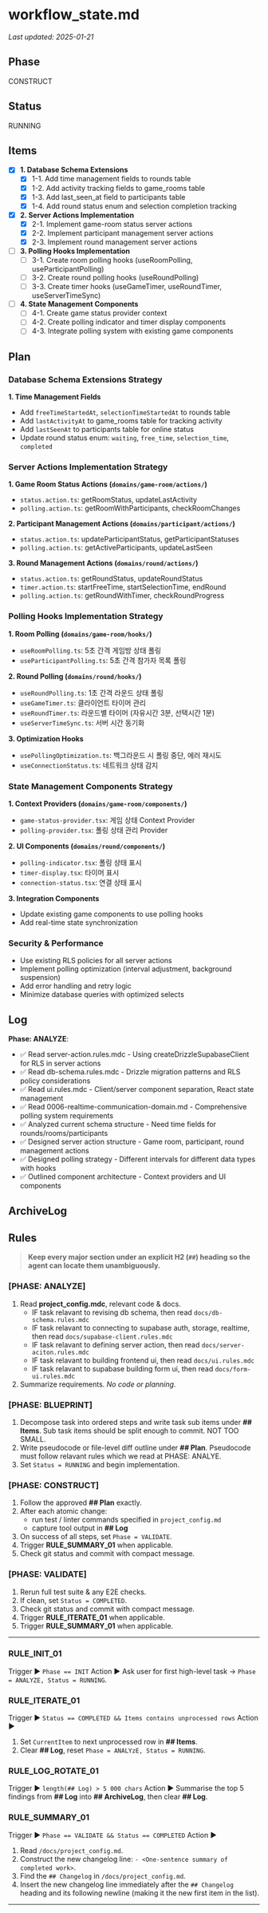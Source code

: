 # workflow_state.md

_Last updated: 2025-01-21_

## Phase

CONSTRUCT

## Status

RUNNING

## Items

- [x] **1. Database Schema Extensions**
  - [x] 1-1. Add time management fields to rounds table
  - [x] 1-2. Add activity tracking fields to game_rooms table
  - [x] 1-3. Add last_seen_at field to participants table
  - [x] 1-4. Add round status enum and selection completion tracking
- [x] **2. Server Actions Implementation**
  - [x] 2-1. Implement game-room status server actions
  - [x] 2-2. Implement participant management server actions
  - [x] 2-3. Implement round management server actions
- [ ] **3. Polling Hooks Implementation**
  - [ ] 3-1. Create room polling hooks (useRoomPolling, useParticipantPolling)
  - [ ] 3-2. Create round polling hooks (useRoundPolling)
  - [ ] 3-3. Create timer hooks (useGameTimer, useRoundTimer, useServerTimeSync)
- [ ] **4. State Management Components**
  - [ ] 4-1. Create game status provider context
  - [ ] 4-2. Create polling indicator and timer display components
  - [ ] 4-3. Integrate polling system with existing game components

## Plan

### Database Schema Extensions Strategy

**1. Time Management Fields**

- Add `freeTimeStartedAt`, `selectionTimeStartedAt` to rounds table
- Add `lastActivityAt` to game_rooms table for tracking activity
- Add `lastSeenAt` to participants table for online status
- Update round status enum: `waiting`, `free_time`, `selection_time`, `completed`

### Server Actions Implementation Strategy

**1. Game Room Status Actions (`domains/game-room/actions/`)**

- `status.action.ts`: getRoomStatus, updateLastActivity
- `polling.action.ts`: getRoomWithParticipants, checkRoomChanges

**2. Participant Management Actions (`domains/participant/actions/`)**

- `status.action.ts`: updateParticipantStatus, getParticipantStatuses
- `polling.action.ts`: getActiveParticipants, updateLastSeen

**3. Round Management Actions (`domains/round/actions/`)**

- `status.action.ts`: getRoundStatus, updateRoundStatus
- `timer.action.ts`: startFreeTime, startSelectionTime, endRound
- `polling.action.ts`: getRoundWithTimer, checkRoundProgress

### Polling Hooks Implementation Strategy

**1. Room Polling (`domains/game-room/hooks/`)**

- `useRoomPolling.ts`: 5초 간격 게임방 상태 폴링
- `useParticipantPolling.ts`: 5초 간격 참가자 목록 폴링

**2. Round Polling (`domains/round/hooks/`)**

- `useRoundPolling.ts`: 1초 간격 라운드 상태 폴링
- `useGameTimer.ts`: 클라이언트 타이머 관리
- `useRoundTimer.ts`: 라운드별 타이머 (자유시간 3분, 선택시간 1분)
- `useServerTimeSync.ts`: 서버 시간 동기화

**3. Optimization Hooks**

- `usePollingOptimization.ts`: 백그라운드 시 폴링 중단, 에러 재시도
- `useConnectionStatus.ts`: 네트워크 상태 감지

### State Management Components Strategy

**1. Context Providers (`domains/game-room/components/`)**

- `game-status-provider.tsx`: 게임 상태 Context Provider
- `polling-provider.tsx`: 폴링 상태 관리 Provider

**2. UI Components (`domains/round/components/`)**

- `polling-indicator.tsx`: 폴링 상태 표시
- `timer-display.tsx`: 타이머 표시
- `connection-status.tsx`: 연결 상태 표시

**3. Integration Components**

- Update existing game components to use polling hooks
- Add real-time state synchronization

### Security & Performance

- Use existing RLS policies for all server actions
- Implement polling optimization (interval adjustment, background suspension)
- Add error handling and retry logic
- Minimize database queries with optimized selects

## Log

**Phase: ANALYZE**:

- ✅ Read server-action.rules.mdc - Using createDrizzleSupabaseClient for RLS in server actions
- ✅ Read db-schema.rules.mdc - Drizzle migration patterns and RLS policy considerations
- ✅ Read ui.rules.mdc - Client/server component separation, React state management
- ✅ Read 0006-realtime-communication-domain.md - Comprehensive polling system requirements
- ✅ Analyzed current schema structure - Need time fields for rounds/rooms/participants
- ✅ Designed server action structure - Game room, participant, round management actions
- ✅ Designed polling strategy - Different intervals for different data types with hooks
- ✅ Outlined component architecture - Context providers and UI components

## ArchiveLog

## Rules

> **Keep every major section under an explicit H2 (`##`) heading so the agent can locate them unambiguously.**

### [PHASE: ANALYZE]

1.  Read **project_config.mdc**, relevant code & docs.
    - IF task relavant to revising db schema, then read `docs/db-schema.rules.mdc`
    - IF task relavant to connecting to supabase auth, storage, realtime, then read `docs/supabase-client.rules.mdc`
    - IF task relavant to defining server action, then read `docs/server-aciton.rules.mdc`
    - IF task relavant to building frontend ui, then read `docs/ui.rules.mdc`
    - IF task relavant to supabase building form ui, then read `docs/form-ui.rules.mdc`
2.  Summarize requirements. _No code or planning._

### [PHASE: BLUEPRINT]

1.  Decompose task into ordered steps and write task sub items under **## Items**. Sub task items should be split enough to commit. NOT TOO SMALL.
2.  Write pseudocode or file-level diff outline under **## Plan**. Pseudocode must follow relavant rules which we read at PHASE: ANALYE.
3.  Set `Status = RUNNING` and begin implementation.

### [PHASE: CONSTRUCT]

1.  Follow the approved **## Plan** exactly.
2.  After each atomic change:
    - run test / linter commands specified in `project_config.md`
    - capture tool output in **## Log**
3.  On success of all steps, set `Phase = VALIDATE`.
4.  Trigger **RULE_SUMMARY_01** when applicable.
5.  Check git status and commit with compact message.

### [PHASE: VALIDATE]

1.  Rerun full test suite & any E2E checks.
2.  If clean, set `Status = COMPLETED`.
3.  Check git status and commit with compact message.
4.  Trigger **RULE_ITERATE_01** when applicable.
5.  Trigger **RULE_SUMMARY_01** when applicable.

---

### RULE_INIT_01

Trigger ▶ `Phase == INIT`
Action ▶ Ask user for first high-level task → `Phase = ANALYZE, Status = RUNNING`.

### RULE_ITERATE_01

Trigger ▶ `Status == COMPLETED && Items contains unprocessed rows`
Action ▶

1.  Set `CurrentItem` to next unprocessed row in **## Items**.
2.  Clear **## Log**, reset `Phase = ANALYzE, Status = RUNNING`.

### RULE_LOG_ROTATE_01

Trigger ▶ `length(## Log) > 5 000 chars`
Action ▶ Summarise the top 5 findings from **## Log** into **## ArchiveLog**, then clear **## Log**.

### RULE_SUMMARY_01

Trigger ▶ `Phase == VALIDATE && Status == COMPLETED`
Action ▶

1.  Read `/docs/project_config.md`.
2.  Construct the new changelog line: `- <One-sentence summary of completed work>`.
3.  Find the `## Changelog` in `/docs/project_config.md`.
4.  Insert the new changelog line immediately after the `## Changelog` heading and its following newline (making it the new first item in the list).

---
